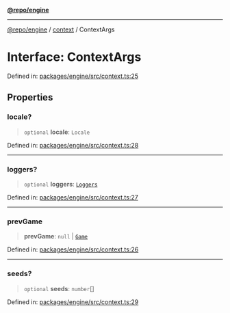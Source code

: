 [**@repo/engine**](../../README.md)

***

[@repo/engine](../../modules.md) / [context](../README.md) / ContextArgs

# Interface: ContextArgs

Defined in: [packages/engine/src/context.ts:25](https://github.com/alexqguo/drinking-board-game-v3/blob/4f69b8a1b2b5f97159c705ca0c84ae01560eec1b/packages/engine/src/context.ts#L25)

## Properties

### locale?

> `optional` **locale**: `Locale`

Defined in: [packages/engine/src/context.ts:28](https://github.com/alexqguo/drinking-board-game-v3/blob/4f69b8a1b2b5f97159c705ca0c84ae01560eec1b/packages/engine/src/context.ts#L28)

***

### loggers?

> `optional` **loggers**: [`Loggers`](Loggers.md)

Defined in: [packages/engine/src/context.ts:27](https://github.com/alexqguo/drinking-board-game-v3/blob/4f69b8a1b2b5f97159c705ca0c84ae01560eec1b/packages/engine/src/context.ts#L27)

***

### prevGame

> **prevGame**: `null` \| [`Game`](../../gamestate/type-aliases/Game.md)

Defined in: [packages/engine/src/context.ts:26](https://github.com/alexqguo/drinking-board-game-v3/blob/4f69b8a1b2b5f97159c705ca0c84ae01560eec1b/packages/engine/src/context.ts#L26)

***

### seeds?

> `optional` **seeds**: `number`[]

Defined in: [packages/engine/src/context.ts:29](https://github.com/alexqguo/drinking-board-game-v3/blob/4f69b8a1b2b5f97159c705ca0c84ae01560eec1b/packages/engine/src/context.ts#L29)
